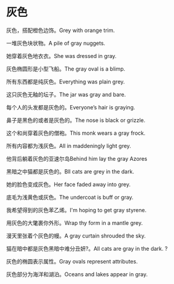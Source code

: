 # 灰色

<p><span class="chinese">灰色，搭配橙色边饰。</span><span class="english">Grey with orange trim.</span></p>

<p><span class="chinese">一堆灰色块状物。</span><span class="english">A pile of gray nuggets.</span></p>

<p><span class="chinese">她穿着灰色地衣衣。</span><span class="english">She was dressed in gray.</span></p>

<p><span class="chinese">灰色椭圆形是小型飞船。</span><span class="english">The gray oval is a blimp.</span></p>

<p><span class="chinese">所有东西都是纯灰色。</span><span class="english">Everything was plain grey.</span></p>

<p><span class="chinese">这只灰色无釉的坛子。</span><span class="english">The jar was gray and bare.</span></p>

<p><span class="chinese">每个人的头发都是灰色的。</span><span class="english">Everyone’s hair is graying.</span></p>

<p><span class="chinese">鼻子是黑色的或者是灰色的。</span><span class="english">The nose is black or grizzle.</span></p>

<p><span class="chinese">这个和尚穿着灰色的僧袍。</span><span class="english">This monk wears a gray frock.</span></p>

<p><span class="chinese">所有内容都为浅灰色。</span><span class="english">All in maddeningly light grey.</span></p>

<p><span class="chinese">他背后躺着灰色的亚速尔岛</span><span class="english">Behind him lay the gray Azores</span></p>

<p><span class="chinese">黑暗之中猫都是灰色的。</span><span class="english">Bll cats are grey in the dark.</span></p>

<p><span class="chinese">她的脸色变成灰色。</span><span class="english">Her face faded away into grey.</span></p>

<p><span class="chinese">底毛为浅黄色或灰色。</span><span class="english">The undercoat is buff or gray.</span></p>

<p><span class="chinese">我希望得到的灰色苯乙烯。</span><span class="english">I'm hoping to get gray styrene.</span></p>

<p><span class="chinese">用灰色的大氅裹你外形。</span><span class="english">Wrap thy form in a mantle grey.</span></p>

<p><span class="chinese">漫天里张着个灰色的幔。</span><span class="english">A gray curtain shrouded the sky.</span></p>

<p><span class="chinese">猫在暗中都是灰色黑暗中难分丑妍?。</span><span class="english">All cats are gray in the dark. ?</span></p>

<p><span class="chinese">灰色的椭圆表示属性。</span><span class="english">Gray ovals represent attributes.</span></p>

<p><span class="chinese">灰色部分为海洋和湖泊。</span><span class="english">Oceans and lakes appear in gray.</span></p>

